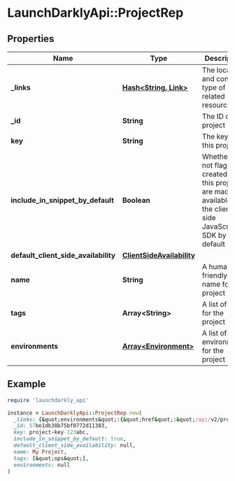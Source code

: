 # LaunchDarklyApi::ProjectRep

## Properties

| Name | Type | Description | Notes |
| ---- | ---- | ----------- | ----- |
| **_links** | [**Hash&lt;String, Link&gt;**](Link.md) | The location and content type of related resources |  |
| **_id** | **String** | The ID of this project |  |
| **key** | **String** | The key of this project |  |
| **include_in_snippet_by_default** | **Boolean** | Whether or not flags created in this project are made available to the client-side JavaScript SDK by default |  |
| **default_client_side_availability** | [**ClientSideAvailability**](ClientSideAvailability.md) |  | [optional] |
| **name** | **String** | A human-friendly name for the project |  |
| **tags** | **Array&lt;String&gt;** | A list of tags for the project |  |
| **environments** | [**Array&lt;Environment&gt;**](Environment.md) | A list of environments for the project |  |

## Example

```ruby
require 'launchdarkly_api'

instance = LaunchDarklyApi::ProjectRep.new(
  _links: {&quot;environments&quot;:{&quot;href&quot;:&quot;/api/v2/projects/my-project/environments&quot;,&quot;type&quot;:&quot;application/json&quot;},&quot;self&quot;:{&quot;href&quot;:&quot;/api/v2/projects/my-project&quot;,&quot;type&quot;:&quot;application/json&quot;}},
  _id: 57be1db38b75bf0772d11383,
  key: project-key-123abc,
  include_in_snippet_by_default: true,
  default_client_side_availability: null,
  name: My Project,
  tags: [&quot;ops&quot;],
  environments: null
)
```

